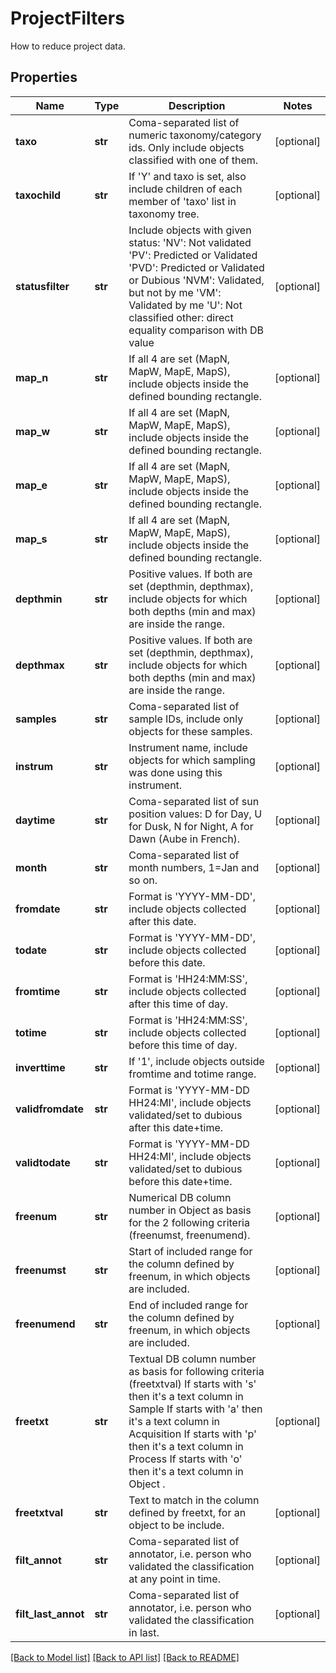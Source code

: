 # ProjectFilters

How to reduce project data.
## Properties
Name | Type | Description | Notes
------------ | ------------- | ------------- | -------------
**taxo** | **str** | Coma-separated list of numeric taxonomy/category ids. Only include objects classified with one of them. | [optional] 
**taxochild** | **str** | If &#39;Y&#39; and taxo is set, also include children of each member of &#39;taxo&#39; list in taxonomy tree. | [optional] 
**statusfilter** | **str** | Include objects with given status:             &#39;NV&#39;: Not validated              &#39;PV&#39;: Predicted or Validated              &#39;PVD&#39;: Predicted or Validated or Dubious             &#39;NVM&#39;: Validated, but not by me              &#39;VM&#39;: Validated by me              &#39;U&#39;: Not classified             other: direct equality comparison with DB value           | [optional] 
**map_n** | **str** | If all 4 are set (MapN, MapW, MapE, MapS), include objects inside the defined bounding rectangle. | [optional] 
**map_w** | **str** | If all 4 are set (MapN, MapW, MapE, MapS), include objects inside the defined bounding rectangle. | [optional] 
**map_e** | **str** | If all 4 are set (MapN, MapW, MapE, MapS), include objects inside the defined bounding rectangle. | [optional] 
**map_s** | **str** | If all 4 are set (MapN, MapW, MapE, MapS), include objects inside the defined bounding rectangle. | [optional] 
**depthmin** | **str** | Positive values. If both are set (depthmin, depthmax), include objects for which both depths (min and max) are inside the range. | [optional] 
**depthmax** | **str** | Positive values. If both are set (depthmin, depthmax), include objects for which both depths (min and max) are inside the range. | [optional] 
**samples** | **str** | Coma-separated list of sample IDs, include only objects for these samples. | [optional] 
**instrum** | **str** | Instrument name, include objects for which sampling was done using this instrument. | [optional] 
**daytime** | **str** | Coma-separated list of sun position values: D for Day, U for Dusk, N for Night, A for Dawn (Aube in French). | [optional] 
**month** | **str** | Coma-separated list of month numbers, 1&#x3D;Jan and so on. | [optional] 
**fromdate** | **str** | Format is &#39;YYYY-MM-DD&#39;, include objects collected after this date. | [optional] 
**todate** | **str** | Format is &#39;YYYY-MM-DD&#39;, include objects collected before this date. | [optional] 
**fromtime** | **str** | Format is &#39;HH24:MM:SS&#39;, include objects collected after this time of day. | [optional] 
**totime** | **str** | Format is &#39;HH24:MM:SS&#39;, include objects collected before this time of day. | [optional] 
**inverttime** | **str** | If &#39;1&#39;, include objects outside fromtime and totime range. | [optional] 
**validfromdate** | **str** | Format is &#39;YYYY-MM-DD HH24:MI&#39;, include objects validated/set to dubious after this date+time. | [optional] 
**validtodate** | **str** | Format is &#39;YYYY-MM-DD HH24:MI&#39;, include objects validated/set to dubious before this date+time. | [optional] 
**freenum** | **str** | Numerical DB column number in Object as basis for the 2 following criteria (freenumst, freenumend). | [optional] 
**freenumst** | **str** | Start of included range for the column defined by freenum, in which objects are included. | [optional] 
**freenumend** | **str** | End of included range for the column defined by freenum, in which objects are included. | [optional] 
**freetxt** | **str** |  Textual DB column number as basis for following criteria (freetxtval)             If starts with &#39;s&#39; then it&#39;s a text column in Sample             If starts with &#39;a&#39; then it&#39;s a text column in Acquisition              If starts with &#39;p&#39; then it&#39;s a text column in Process              If starts with &#39;o&#39; then it&#39;s a text column in Object .          | [optional] 
**freetxtval** | **str** | Text to match in the column defined by freetxt, for an object to be include. | [optional] 
**filt_annot** | **str** | Coma-separated list of annotator, i.e. person who validated the classification at any point in time. | [optional] 
**filt_last_annot** | **str** | Coma-separated list of annotator, i.e. person who validated the classification in last. | [optional] 

[[Back to Model list]](../README.md#documentation-for-models) [[Back to API list]](../README.md#documentation-for-api-endpoints) [[Back to README]](../README.md)


